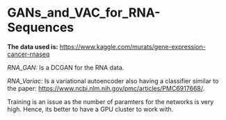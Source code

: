 # GANs_and_VAC_for_RNA-Sequences

__The data used is:__ https://www.kaggle.com/murats/gene-expression-cancer-rnaseq

_RNA_GAN:_ Is a DCGAN for the RNA data.

_RNA_Variac:_ Is a variational autoencoder also having a classifier similar to the paper: https://www.ncbi.nlm.nih.gov/pmc/articles/PMC6917668/. 

Training is an issue as the number of paramters for the networks is very high. Hence, its better to have a GPU cluster to work with.
